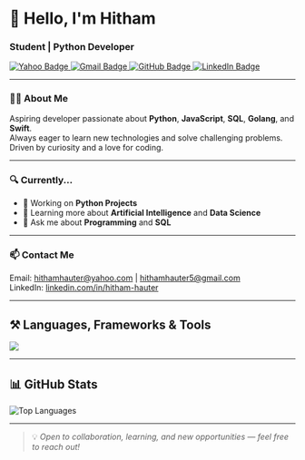 <h1 align="left">👋 Hello, I'm Hitham</h1>
<h3 align="left">Student | Python Developer</h3>

<div align="left"> 
  <a href="mailto:hithamhauter@yahoo.com" target="_blank">
    <img src="https://img.shields.io/badge/Yahoo-6001D2?style=for-the-badge&logo=yahoo&logoColor=white" alt="Yahoo Badge" />
  </a> 
  <a href="mailto:hithamhauter@gmail.com" target="_blank">
    <img src="https://img.shields.io/badge/Gmail-D14836?style=for-the-badge&logo=gmail&logoColor=white" alt="Gmail Badge" />
  </a>
  <a href="https://github.com/hitham86" target="_blank">
    <img src="https://img.shields.io/badge/GitHub-181717?style=for-the-badge&logo=github&logoColor=white" alt="GitHub Badge" />
  </a>
  <a href="https://www.linkedin.com/in/hitham-hauter" target="_blank">
    <img src="https://img.shields.io/badge/LinkedIn-0077B5?style=for-the-badge&logo=linkedin&logoColor=white" alt="LinkedIn Badge" />
  </a>
</div>

---

### 🙋‍♂️ About Me

Aspiring developer passionate about **Python**, **JavaScript**, **SQL**, **Golang**, and **Swift**.  
Always eager to learn new technologies and solve challenging problems.  
Driven by curiosity and a love for coding.

---

### 🔍 Currently...

- 🔭 Working on **Python Projects**
- 🌱 Learning more about **Artificial Intelligence** and **Data Science**
- 💬 Ask me about **Programming** and **SQL**

---

### 📫 Contact Me

Email: [hithamhauter@yahoo.com](mailto:hithamhauter@yahoo.com) | [hithamhauter5@gmail.com](mailto:hithamhauter5@gmail.com)  
LinkedIn: [linkedin.com/in/hitham-hauter](https://www.linkedin.com/in/hitham-hauter)

---

<h2 align="left">⚒️ Languages, Frameworks & Tools</h2>

<div align="left">
  <img src="https://skillicons.dev/icons?i=python,js,html,css,mysql,go,swift,github,vscode" />
</div>

---

<h2 align="left">📊 GitHub Stats</h2>

![Top Languages](https://github-readme-stats.vercel.app/api/top-langs/?username=hitham86&show_icons=true&theme=radical)

---

> 💡 *Open to collaboration, learning, and new opportunities — feel free to reach out!*


